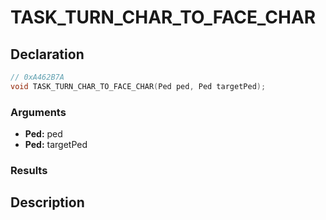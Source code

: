 # TASK_TURN_CHAR_TO_FACE_CHAR

## Declaration
```cpp
// 0xA462B7A
void TASK_TURN_CHAR_TO_FACE_CHAR(Ped ped, Ped targetPed);
```

### Arguments
- **Ped:** ped
- **Ped:** targetPed

### Results

## Description
